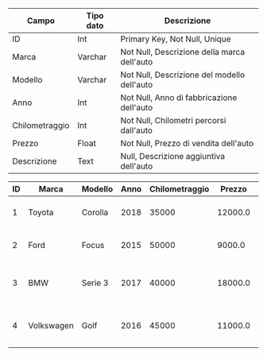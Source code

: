| Campo           | Tipo dato | Descrizione                                 |
|-----------------|-----------|---------------------------------------------|
| ID              | Int       | Primary Key, Not Null, Unique               |
| Marca           | Varchar   | Not Null, Descrizione della marca dell'auto |
| Modello         | Varchar   | Not Null, Descrizione del modello dell'auto |
| Anno            | Int       | Not Null, Anno di fabbricazione dell'auto   |
| Chilometraggio  | Int       | Not Null, Chilometri percorsi dall'auto     |
| Prezzo          | Float     | Not Null, Prezzo di vendita dell'auto       |
| Descrizione     | Text      | Null, Descrizione aggiuntiva dell'auto      |

| ID | Marca      | Modello       | Anno | Chilometraggio | Prezzo | Descrizione                            |
|----|------------|---------------|------|----------------|--------|----------------------------------------|
| 1  | Toyota     | Corolla       | 2018 | 35000          | 12000.0| Ottimo stato, unico proprietario       |
| 2  | Ford       | Focus         | 2015 | 50000          | 9000.0 | Revisione appena effettuata            |
| 3  | BMW        | Serie 3       | 2017 | 40000          | 18000.0| Interni in pelle, sensori di parcheggio|
| 4  | Volkswagen | Golf          | 2016 | 45000          | 11000.0| Consumi bassi, ottima per la città     |